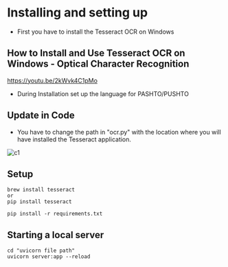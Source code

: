 # Installing and setting up
- First you have to install the Tesseract OCR on Windows
## How to Install and Use Tesseract OCR on Windows - Optical Character Recognition
https://youtu.be/2kWvk4C1pMo

- During Installation set up the language for PASHTO/PUSHTO

## Update in Code
- You have to change the path in "ocr.py" with the location where you will have installed the Tesseract application. 

![c1](https://user-images.githubusercontent.com/117106355/199105355-5d60a92b-2d9f-4905-9487-fef5585099fb.PNG)


## Setup

```
brew install tesseract
or 
pip install tesseract

pip install -r requirements.txt
```

## Starting a local server

```
cd "uvicorn file path"
uvicorn server:app --reload
```
